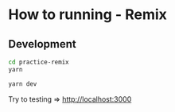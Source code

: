 # How to running - Remix

## Development

```bash
cd practice-remix
yarn
```

```bash
yarn dev
```

Try to testing => <http://localhost:3000>